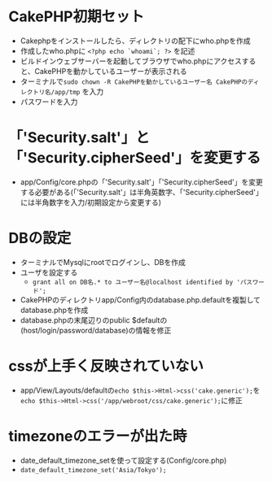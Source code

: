 # CakePHP初期セット
- Cakephpをインストールしたら、ディレクトリの配下にwho.phpを作成
- 作成したwho.phpに ``<?php echo `whoami`; ?>`` を記述
- ビルドインウェブサーバーを起動してブラウザでwho.phpにアクセスすると、CakePHPを動かしているユーザーが表示される
- ターミナルで`sudo chown -R CakePHPを動かしているユーザー名 CakePHPのディレクトリ名/app/tmp` を入力
- パスワードを入力

# 「'Security.salt'」と「'Security.cipherSeed'」を変更する
- app/Config/core.phpの「'Security.salt'」「'Security.cipherSeed'」を変更する必要がある(「'Security.salt'」は半角英数字、「'Security.cipherSeed'」には半角数字を入力/初期設定から変更する)

# DBの設定
- ターミナルでMysqlにrootでログインし、DBを作成
- ユーザを設定する
  - `grant all on DB名.* to ユーザー名@localhost identified by 'パスワード';`
- CakePHPのディレクトリapp/Config内のdatabase.php.defaultを複製してdatabase.phpを作成
- database.phpの末尾辺りのpublic $defaultの(host/login/password/database)の情報を修正

# cssが上手く反映されていない
-  app/View/Layouts/defaultの`echo $this->Html->css('cake.generic');`を`echo $this->Html->css('/app/webroot/css/cake.generic');`に修正

# timezoneのエラーが出た時
- date_default_timezone_setを使って設定する(Config/core.php)
 - `date_default_timezone_set('Asia/Tokyo');` 
